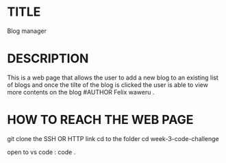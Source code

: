 # TITLE
Blog manager
# DESCRIPTION 
This is a web page that allows the user to add a new blog to an existing list of blogs and once the tilte of the blog is clicked the user is able to view more contents on the blog
#AUTHOR
Felix waweru .
# HOW TO REACH THE WEB PAGE
git clone the SSH OR HTTP link
cd to the folder
   cd week-3-code-challenge

open to vs code : code .
# 
